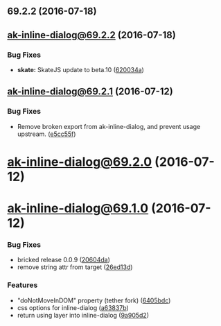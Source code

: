<a name="69.2.2"></a>
## 69.2.2 (2016-07-18)



<a name="ak-inline-dialog@69.2.2"></a>
## ak-inline-dialog@69.2.2 (2016-07-18)


### Bug Fixes

* **skate:** SkateJS update to beta.10 ([620034a](https://bitbucket.org/atlassian/atlaskit/commits/620034a))



<a name="ak-inline-dialog@69.2.1"></a>
## ak-inline-dialog@69.2.1 (2016-07-12)


### Bug Fixes

* Remove broken export from ak-inline-dialog, and prevent usage upstream. ([e5cc55f](https://bitbucket.org/atlassian/atlaskit/commits/e5cc55f))



<a name="ak-inline-dialog@69.2.0"></a>
# ak-inline-dialog@69.2.0 (2016-07-12)



<a name="ak-inline-dialog@69.1.0"></a>
# ak-inline-dialog@69.1.0 (2016-07-12)


### Bug Fixes

* bricked release 0.0.9 ([20604da](https://bitbucket.org/atlassian/atlaskit/commits/20604da))
* remove string attr from target ([26ed13d](https://bitbucket.org/atlassian/atlaskit/commits/26ed13d))


### Features

* "doNotMoveInDOM" property (tether fork) ([6405bdc](https://bitbucket.org/atlassian/atlaskit/commits/6405bdc))
* css options for inline-dialog ([a63837b](https://bitbucket.org/atlassian/atlaskit/commits/a63837b))
* return using layer into inline-dialog ([9a905d2](https://bitbucket.org/atlassian/atlaskit/commits/9a905d2))



